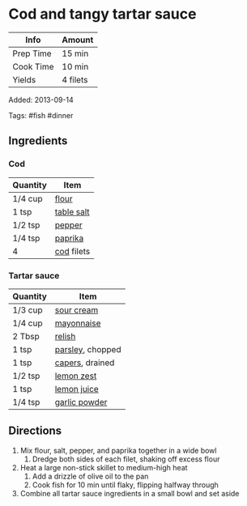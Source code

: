 # Cod and tangy tartar sauce

| Info      | Amount   |
| --------- | -------- |
| Prep Time | 15 min   |
| Cook Time | 10 min   |
| Yields    | 4 filets |

Added: 2013-09-14

Tags: #fish #dinner

## Ingredients

### Cod

| Quantity | Item                                        |
| -------- | ------------------------------------------- |
| 1/4 cup  | [flour](../_ingredients/flour.md)           |
| 1 tsp    | [table salt](../_ingredients/table-salt.md) |
| 1/2 tsp  | [pepper](../_ingredients/pepper.md)         |
| 1/4 tsp  | [paprika](../_ingredients/paprika.md)       |
| 4        | [cod](../_ingredients/cod.md) filets        |

### Tartar sauce

| Quantity | Item                                              |
| -------- | ------------------------------------------------- |
| 1/3 cup  | [sour cream](../_ingredients/sour-cream.md)       |
| 1/4 cup  | [mayonnaise](../_ingredients/mayonnaise.md)       |
| 2 Tbsp   | [relish](../_ingredients/relish.md)               |
| 1 tsp    | [parsley](../_ingredients/parsley.md), chopped    |
| 1 tsp    | [capers](../_ingredients/capers.md), drained      |
| 1/2 tsp  | [lemon zest](../_ingredients/lemon.md)            |
| 1 tsp    | [lemon juice](../_ingredients/lemon-juice.md)     |
| 1/4 tsp  | [garlic powder](../_ingredients/garlic-powder.md) |

## Directions

1. Mix flour, salt, pepper, and paprika together in a wide bowl
   1. Dredge both sides of each filet, shaking off excess flour
2. Heat a large non-stick skillet to medium-high heat
   1. Add a drizzle of olive oil to the pan
   2. Cook fish for 10 min until flaky, flipping halfway through
3. Combine all tartar sauce ingredients in a small bowl and set aside
